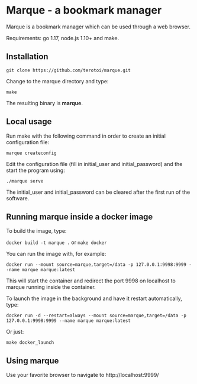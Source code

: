 
# Marque - a bookmark manager #

Marque is a bookmark manager which can be used through a web browser.

Requirements: go 1.17, node.js 1.10+ and make.

## Installation ##

`git clone https://github.com/terotoi/marque.git`

Change to the marque directory and type:

`make`

The resulting binary is **marque**.

## Local usage ##

Run make with the following command in order to create an initial configuration file:

`marque createconfig`

Edit the configuration file (fill in initial_user and initial_password) and the start the program using:

`./marque serve`

The initial_user and initial_password can be cleared after the first run of the software.

## Running marque inside a docker image ##

To build the image, type:

`docker build -t marque .` or `make docker`

You can run the image with, for example:

`docker run --mount source=marque,target=/data -p 127.0.0.1:9998:9999 --name marque marque:latest`

This will start the container and redirect the port 9998 on localhost to marque running inside the container.

To launch the image in the background and have it restart automatically, type:

`docker run -d --restart=always --mount source=marque,target=/data -p 127.0.0.1:9998:9999 --name marque marque:latest`

Or just:

`make docker_launch`

## Using marque ##

Use your favorite browser to navigate to http://localhost:9999/


